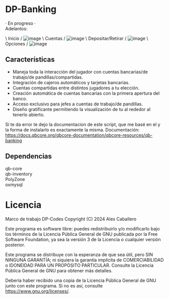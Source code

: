 # DP-Banking
· En progreso ·
<br>Adelantos:

\ Inicio /
![image](https://github.com/user-attachments/assets/76256fe2-a76a-4d99-b745-efe7a4ce9e56)
\ Cuentas /
![image](https://github.com/user-attachments/assets/398a176f-9acf-447e-a5f7-85f8be20755a)
\ Depositar/Retirar /
![image](https://github.com/user-attachments/assets/138d4e51-ea67-41bf-b3eb-fa1fccba5cc1)
\ Opciones /
![image](https://github.com/user-attachments/assets/f66f9d3e-db52-4d3a-8c23-97c25318194d)


## Características
- Maneja toda la interacción del jugador con cuentas bancarias/de trabajo/de pandillas/compartidas.
- Integración de cajeros automáticos y tarjetas bancarias.
- Cuentas compartidas entre distintos jugadores a tu elección.
- Creación automática de cuentas bancarias con la primera apertura del banco.
- Acceso exclusivo para jefes a cuentas de trabajo/de pandillas.
- Diseño gratificante permitiendo la visualización de tu al rededor al tenerlo abierto.

Si te da error te dejo la documentacion de este script, que me basé en el y la forma de instalarlo es exactamente la misma.
Documentación: https://docs.qbcore.org/qbcore-documentation/qbcore-resources/qb-banking

## Dependencias
qb-core
<br>qb-inventory
<br>PolyZone
<br>oxmysql

# Licencia

Marco de trabajo DP-Codes
Copyright (C) 2024 Alex Caballero

Este programa es software libre: puedes redistribuirlo y/o modificarlo
bajo los términos de la Licencia Pública General de GNU publicada por
la Free Software Foundation, ya sea la versión 3 de la Licencia o
cualquier versión posterior.

Este programa se distribuye con la esperanza de que sea útil,
pero SIN NINGUNA GARANTÍA; ni siquiera la garantía implícita de COMERCIABILIDAD o IDONEIDAD PARA UN PROPÓSITO PARTICULAR. Consulte la
Licencia Pública General de GNU para obtener más detalles.

Debería haber recibido una copia de la Licencia Pública General de GNU
junto con este programa. Si no es así, consulte <https://www.gnu.org/licenses/>.
